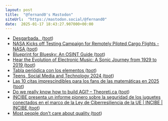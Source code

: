 ```yaml
---
layout: post
title:  "@fernand0's Mastodon"
siteUrl:  "https://mastodon.social/@fernand0"
date:  2025-01-17 18:43:27.907000+00:00
---
```

*  [Desgarbada.  ](https://avecesunafoto.wordpress.com/2025/01/17/desgarbada) ([toot](https://mastodon.social/@fernand0/113845168236550320))
*  [NASA Kicks off Testing Campaign for Remotely Piloted Cargo Flights - NASA ](https://www.nasa.gov/aeronautics/nasa-kicks-off-testing-campaign-for-remotely-piloted-cargo-flights) ([toot](https://mastodon.social/@fernand0/113845079288579807))
*  [Blueprint for Bluesky: An OSINT Guide ](https://www.osintcombine.com/post/bluesky-osint-guid) ([toot](https://mastodon.social/@fernand0/113844870626384107))
*  [Hear the Evolution of Electronic Music: A Sonic Journey from 1929 to 2019 ](https://www.openculture.com/2024/12/hear-the-evolution-of-electronic-music-a-sonic-journey-from-1929-to-2019.html#utm_source=pocket_reade) ([toot](https://mastodon.social/@fernand0/113844700364815102))
*  [Tabla periódica con los elementos ](https://www.flickr.com/photos/fernand0/54269009222) ([toot](https://mastodon.social/@fernand0/113844539542236414))
*  [Teens, Social Media and Technology 2024 ](https://www.pewresearch.org/internet/2024/12/12/teens-social-media-and-technology-2024) ([toot](https://mastodon.social/@fernand0/113844537111359524))
*  [Las 10 citas imprescindibles para los fans de las matemáticas en 2025 ](https://theconversation.com/las-10-citas-imprescindibles-para-los-fans-de-las-matematicas-en-2025-24661) ([toot](https://mastodon.social/@fernand0/113844324523480894))
*  [Do we really know how to build AGI? – Theoreti.ca ](http://theoreti.ca/?p=861) ([toot](https://mastodon.social/@fernand0/113843737405585124))
*  [INCIBE presenta un informe pionero sobre la seguridad de los juguetes conectados en el marco de la Ley de Ciberresiliencia de la UE \| INCIBE \| INCIBE ](https://www.incibe.es/incibe/sala-de-prensa/incibe-presenta-un-informe-pionero-sobre-la-seguridad-de-los-juguete) ([toot](https://mastodon.social/@fernand0/113843408250634471))
*  [Most people don't care about quality ](https://shkspr.mobi/blog/2024/12/most-people-dont-care-about-quality) ([toot](https://mastodon.social/@fernand0/113843249536522291))
